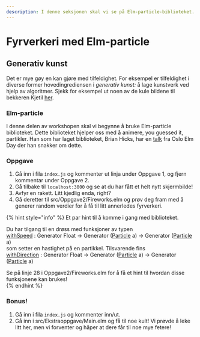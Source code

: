 ```yaml
---
description: I denne seksjonen skal vi se på Elm-particle-biblioteket.
---
```


# Fyrverkeri med Elm-particle

## Generativ kunst

Det er mye gøy en kan gjøre med tilfeldighet. For eksempel er tilfeldighet i diverse former hovedingrediensen i _generativ kunst:_ å lage kunstverk ved hjelp av algoritmer. Sjekk for eksempel ut noen av de kule bildene til bekkeren Kjetil [her](https://www.kode24.no/guider/kodekunst/70911037). 

### Elm-particle

I denne delen av workshopen skal vi begynne å bruke Elm-particle biblioteket. Dette biblioteket hjelper oss med å animere, you guessed it, partikler. Han som har laget biblioteket, Brian Hicks, har en [talk](https://www.youtube.com/watch?v=goL7LeDHFi4) fra Oslo Elm Day der han snakker om dette.

### Oppgave

1. Gå inn i fila `index.js` og kommenter ut linja under Oppgave 1, og fjern kommentar under Oppgave 2.
2. Gå tilbake til `localhost:3000` og se at du har fått et helt nytt skjermbilde!
3. Avfyr en rakett. Litt kjedlig enda, right?
4. Gå deretter til src/Oppgave2/Fireworks.elm og prøv deg fram med å generer random verdier for å få til litt annerledes fyrverkeri.  



{% hint style="info" %}
Et par hint til å komme i gang med biblioteket.

Du har tilgang til en drøss med funksjoner av typen   
[withSpeed](https://package.elm-lang.org/packages/BrianHicks/elm-particle/latest/Particle#withSpeed) : Generator Float -&gt; Generator \([Particle](https://package.elm-lang.org/packages/BrianHicks/elm-particle/latest/Particle#Particle) a\) -&gt; Generator \([Particle](https://package.elm-lang.org/packages/BrianHicks/elm-particle/latest/Particle#Particle) a\)  
som setter en hastighet på en partikkel. Tilsvarende fins   
[withDirection](https://package.elm-lang.org/packages/BrianHicks/elm-particle/latest/Particle#withDirection) : Generator Float -&gt; Generator \([Particle](https://package.elm-lang.org/packages/BrianHicks/elm-particle/latest/Particle#Particle) a\) -&gt; Generator \([Particle](https://package.elm-lang.org/packages/BrianHicks/elm-particle/latest/Particle#Particle) a\)

Se på linje 28 i Oppgave2/Fireworks.elm for å få et hint til hvordan disse funksjonene kan brukes!  
{% endhint %}



### Bonus!

1. Gå inn i fila `index.js` og kommenter inn/ut.
2. Gå inn i src/Ekstraoppgave/Main.elm og få til noe kult! Vi prøvde å leke litt her, men vi forventer og håper at dere får til noe mye fetere!



